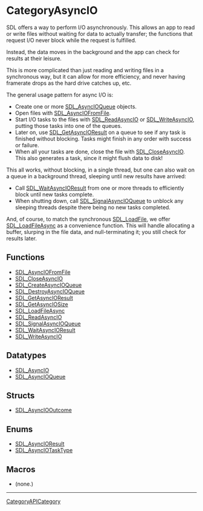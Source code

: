 # CategoryAsyncIO

SDL offers a way to perform I/O asynchronously. This allows an app to read
or write files without waiting for data to actually transfer; the functions
that request I/O never block while the request is fulfilled.

Instead, the data moves in the background and the app can check for results
at their leisure.

This is more complicated than just reading and writing files in a
synchronous way, but it can allow for more efficiency, and never having
framerate drops as the hard drive catches up, etc.

The general usage pattern for async I/O is:

- Create one or more [SDL_AsyncIOQueue](SDL_AsyncIOQueue) objects.
- Open files with [SDL_AsyncIOFromFile](SDL_AsyncIOFromFile).
- Start I/O tasks to the files with [SDL_ReadAsyncIO](SDL_ReadAsyncIO) or
  [SDL_WriteAsyncIO](SDL_WriteAsyncIO), putting those tasks into one of the
  queues.
- Later on, use [SDL_GetAsyncIOResult](SDL_GetAsyncIOResult) on a queue to
  see if any task is finished without blocking. Tasks might finish in any
  order with success or failure.
- When all your tasks are done, close the file with
  [SDL_CloseAsyncIO](SDL_CloseAsyncIO). This also generates a task, since
  it might flush data to disk!

This all works, without blocking, in a single thread, but one can also wait
on a queue in a background thread, sleeping until new results have arrived:

- Call [SDL_WaitAsyncIOResult](SDL_WaitAsyncIOResult) from one or more
  threads to efficiently block until new tasks complete.
- When shutting down, call [SDL_SignalAsyncIOQueue](SDL_SignalAsyncIOQueue)
  to unblock any sleeping threads despite there being no new tasks
  completed.

And, of course, to match the synchronous [SDL_LoadFile](SDL_LoadFile), we
offer [SDL_LoadFileAsync](SDL_LoadFileAsync) as a convenience function.
This will handle allocating a buffer, slurping in the file data, and
null-terminating it; you still check for results later.

<!-- END CATEGORY DOCUMENTATION -->

## Functions

<!-- DO NOT HAND-EDIT CATEGORY LISTS, THEY ARE AUTOGENERATED AND WILL BE OVERWRITTEN, BASED ON TAGS IN INDIVIDUAL PAGE FOOTERS. EDIT THOSE INSTEAD. -->
<!-- BEGIN CATEGORY LIST: CategoryAsyncIO, CategoryAPIFunction -->
- [SDL_AsyncIOFromFile](SDL_AsyncIOFromFile)
- [SDL_CloseAsyncIO](SDL_CloseAsyncIO)
- [SDL_CreateAsyncIOQueue](SDL_CreateAsyncIOQueue)
- [SDL_DestroyAsyncIOQueue](SDL_DestroyAsyncIOQueue)
- [SDL_GetAsyncIOResult](SDL_GetAsyncIOResult)
- [SDL_GetAsyncIOSize](SDL_GetAsyncIOSize)
- [SDL_LoadFileAsync](SDL_LoadFileAsync)
- [SDL_ReadAsyncIO](SDL_ReadAsyncIO)
- [SDL_SignalAsyncIOQueue](SDL_SignalAsyncIOQueue)
- [SDL_WaitAsyncIOResult](SDL_WaitAsyncIOResult)
- [SDL_WriteAsyncIO](SDL_WriteAsyncIO)
<!-- END CATEGORY LIST -->

## Datatypes

<!-- DO NOT HAND-EDIT CATEGORY LISTS, THEY ARE AUTOGENERATED AND WILL BE OVERWRITTEN, BASED ON TAGS IN INDIVIDUAL PAGE FOOTERS. EDIT THOSE INSTEAD. -->
<!-- BEGIN CATEGORY LIST: CategoryAsyncIO, CategoryAPIDatatype -->
- [SDL_AsyncIO](SDL_AsyncIO)
- [SDL_AsyncIOQueue](SDL_AsyncIOQueue)
<!-- END CATEGORY LIST -->

## Structs

<!-- DO NOT HAND-EDIT CATEGORY LISTS, THEY ARE AUTOGENERATED AND WILL BE OVERWRITTEN, BASED ON TAGS IN INDIVIDUAL PAGE FOOTERS. EDIT THOSE INSTEAD. -->
<!-- BEGIN CATEGORY LIST: CategoryAsyncIO, CategoryAPIStruct -->
- [SDL_AsyncIOOutcome](SDL_AsyncIOOutcome)
<!-- END CATEGORY LIST -->

## Enums

<!-- DO NOT HAND-EDIT CATEGORY LISTS, THEY ARE AUTOGENERATED AND WILL BE OVERWRITTEN, BASED ON TAGS IN INDIVIDUAL PAGE FOOTERS. EDIT THOSE INSTEAD. -->
<!-- BEGIN CATEGORY LIST: CategoryAsyncIO, CategoryAPIEnum -->
- [SDL_AsyncIOResult](SDL_AsyncIOResult)
- [SDL_AsyncIOTaskType](SDL_AsyncIOTaskType)
<!-- END CATEGORY LIST -->

## Macros

<!-- DO NOT HAND-EDIT CATEGORY LISTS, THEY ARE AUTOGENERATED AND WILL BE OVERWRITTEN, BASED ON TAGS IN INDIVIDUAL PAGE FOOTERS. EDIT THOSE INSTEAD. -->
<!-- BEGIN CATEGORY LIST: CategoryAsyncIO, CategoryAPIMacro -->
- (none.)
<!-- END CATEGORY LIST -->

----
[CategoryAPICategory](CategoryAPICategory)


